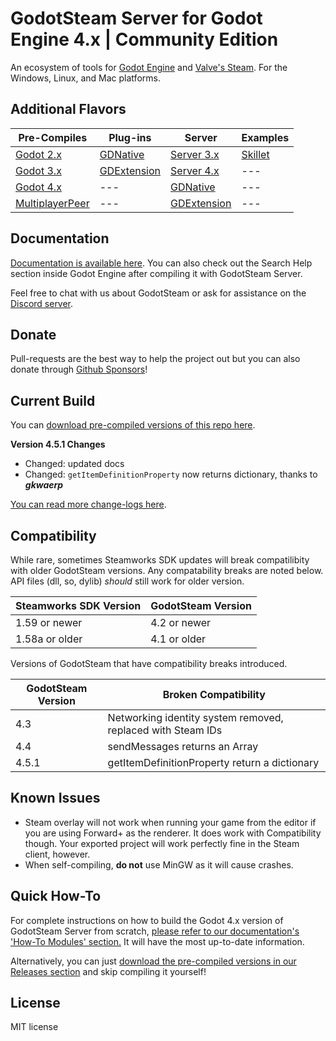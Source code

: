 # GodotSteam Server for Godot Engine 4.x | Community Edition
An ecosystem of tools for [Godot Engine](https://godotengine.org) and [Valve's Steam](https://store.steampowered.com). For the Windows, Linux, and Mac platforms.

Additional Flavors
---
Pre-Compiles | Plug-ins | Server | Examples
--- | --- | --- | ---
[Godot 2.x](https://github.com/GodotSteam/GodotSteam/tree/godot2) | [GDNative](https://github.com/GodotSteam/GodotSteam/tree/gdnative) | [Server 3.x](https://github.com/GodotSteam/GodotSteam-Server/tree/godot3) | [Skillet](https://github.com/GodotSteam/Skillet)
[Godot 3.x](https://github.com/GodotSteam/GodotSteam/tree/godot3) | [GDExtension](https://github.com/GodotSteam/GodotSteam/tree/gdextension) | [Server 4.x](https://github.com/GodotSteam/GodotSteam-Server/tree/godot4) | ---
[Godot 4.x](https://github.com/GodotSteam/GodotSteam/tree/godot4) | --- | [GDNative](https://github.com/GodotSteam/GodotSteam-Server/tree/gdnative) | ---
[MultiplayerPeer](https://github.com/GodotSteam/MultiplayerPeer)| --- | [GDExtension](https://github.com/GodotSteam/GodotSteam-Server/tree/gdextension) | ---

Documentation
---
[Documentation is available here](https://godotsteam.com/). You can also check out the Search Help section inside Godot Engine after compiling it with GodotSteam Server.

Feel free to chat with us about GodotSteam or ask for assistance on the [Discord server](https://discord.gg/SJRSq6K).

Donate
---
Pull-requests are the best way to help the project out but you can also donate through [Github Sponsors](https://github.com/sponsors/Gramps)!

Current Build
---
You can [download pre-compiled versions of this repo here](https://github.com/GodotSteam/GodotSteam-Server/releases).

**Version 4.5.1 Changes**
- Changed: updated docs
- Changed: `getItemDefinitionProperty` now returns dictionary, thanks to ***gkwaerp***

[You can read more change-logs here](https://godotsteam.com/changelog/server4/).

Compatibility
---
While rare, sometimes Steamworks SDK updates will break compatilibity with older GodotSteam versions. Any compatability breaks are noted below. API files (dll, so, dylib) _should_ still work for older version.

Steamworks SDK Version | GodotSteam Version
---|---
1.59 or newer | 4.2 or newer
1.58a or older | 4.1 or older

Versions of GodotSteam that have compatibility breaks introduced.

GodotSteam Version | Broken Compatibility
---|---
4.3| Networking identity system removed, replaced with Steam IDs
4.4 | sendMessages returns an Array
4.5.1 | getItemDefinitionProperty return a dictionary

Known Issues
---
- Steam overlay will not work when running your game from the editor if you are using Forward+ as the renderer.  It does work with Compatibility though.  Your exported project will work perfectly fine in the Steam client, however.
- When self-compiling, **do not** use MinGW as it will cause crashes.

Quick How-To
---
For complete instructions on how to build the Godot 4.x version of GodotSteam Server from scratch, [please refer to our documentation's 'How-To Modules' section.](https://godotsteam.com/howto/server/) It will have the most up-to-date information.

Alternatively, you can just [download the pre-compiled versions in our Releases section](https://github.com/GodotSteam/GodotSteam-Server/releases) and skip compiling it yourself!

License
---
MIT license
